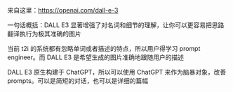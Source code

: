 来自这里：https://openai.com/dall-e-3

一句话概括：DALL E3 显著增强了对名词和细节的理解，让你可以更容易把思路翻译执行为极其准确的图片

当前 t2i 的系统都有忽略单词或者描述的特点，所以用户得学习 prompt engineer。而 DALL E3 是希望生成的图片准确地跟随用户的描述

DALL E3 原生构建于 ChatGPT，所以可以使用 ChatGPT 来作为脑暴对象，改善 prompts。可以是简短的对话，也可以是详细的篇幅

